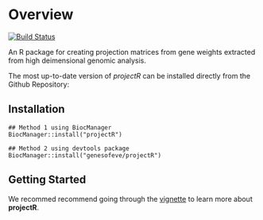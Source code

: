 # Overview

[![Build Status](https://travis-ci.org/genesofeve/projectR.svg?branch=master)](https://travis-ci.org/genesofeve/projectR)

An R package for creating projection matrices from gene weights extracted from
high deimensional genomic analysis.

The most up-to-date version of *projectR* can be installed directly from the
Github Repository:

## Installation
```
## Method 1 using BiocManager
BiocManager::install("projectR")

## Method 2 using devtools package
BiocManager::install("genesofeve/projectR")
```
## Getting Started
We recommed recommend going through the [vignette](https://github.com/genesofeve/projectR/blob/master/vignettes/projectR.pdf) to learn more about **projectR**.
